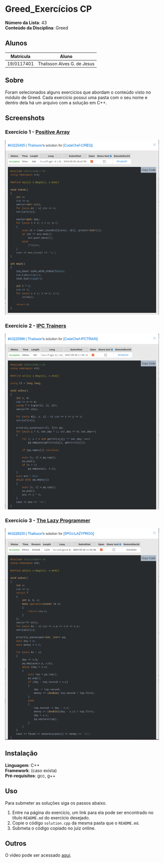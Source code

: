 # Greed_Exercícios CP

**Número da Lista**: 43<br>
**Conteúdo da Disciplina**: Greed<br>

## Alunos
|Matrícula | Aluno |
| -- | -- |
| 19/0117401  |  Thalisson Alves G. de Jesus |

## Sobre 
Foram selecionados alguns exercícios que abordam o conteúdo visto no módulo de Greed. Cada exercício possui uma pasta com o seu nome e dentro dela há um arquivo com a solução em C++.

## Screenshots

### Exercício 1 - [Positive Array](./Positive-Array/)

<center>

![](./assets/Positive-Array.png)
</center>

### Exercício 2 - [IPC Trainers](./IPC-Trainers/)

<center>

![](./assets/IPC-Trainers.png)
</center>

### Exercício 3 - [The Lazy Programmer](./The-Lazy-Programmer/)

<center>

![](./assets/The-Lazy-Programmer.png)
</center>

## Instalação 
**Linguagem**: C++<br>
**Framework**: (caso exista)<br>
**Pré-requisitos**: gcc, g++

## Uso 

Para submeter as soluções siga os passos abaixo.

1. Entre na página do exercício, um link para ela pode ser encontrado no título `README.md` do exercício desejado.
2. Copie o código `solution.cpp` da mesma pasta que o `README.md`.
3. Submeta o código copiado no juiz online.

## Outros 

O vídeo pode ser acessado [aqui](video.mp4).
